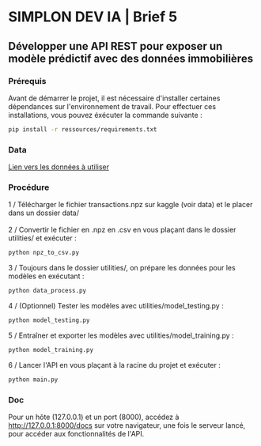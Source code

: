 # SIMPLON DEV IA | Brief 5

## Développer une API REST pour exposer un modèle prédictif avec des données immobilières

### Prérequis

Avant de démarrer le projet, il est nécessaire d'installer certaines dépendances sur l'environnement de travail. Pour effectuer ces installations, vous pouvez éxécuter la commande suivante :
```bash
pip install -r ressources/requirements.txt
```

### Data

[Lien vers les données à utiliser](https://www.kaggle.com/datasets/benoitfavier/immobilier-france/data)

### Procédure

1 / Télécharger le fichier transactions.npz sur kaggle (voir data) et le placer dans un dossier data/<br><br>
2 / Convertir le fichier en .npz en .csv en vous plaçant dans le dossier utilities/ et exécuter :
```bash
python npz_to_csv.py
```
3 / Toujours dans le dossier utilities/, on prépare les données pour les modèles en exécutant :
```bash
python data_process.py
```
4 / (Optionnel) Tester les modèles avec utilities/model_testing.py :
```bash
python model_testing.py
```
5 / Entraîner et exporter les modèles avec utilities/model_training.py :
```bash
python model_training.py
```
6 / Lancer l'API en vous plaçant à la racine du projet et exécuter :
```bash
python main.py
```

### Doc

Pour un hôte (127.0.0.1) et un port (8000), accédez à http://127.0.0.1:8000/docs sur votre navigateur, une fois le serveur lancé, pour accéder aux fonctionnalités de l'API.